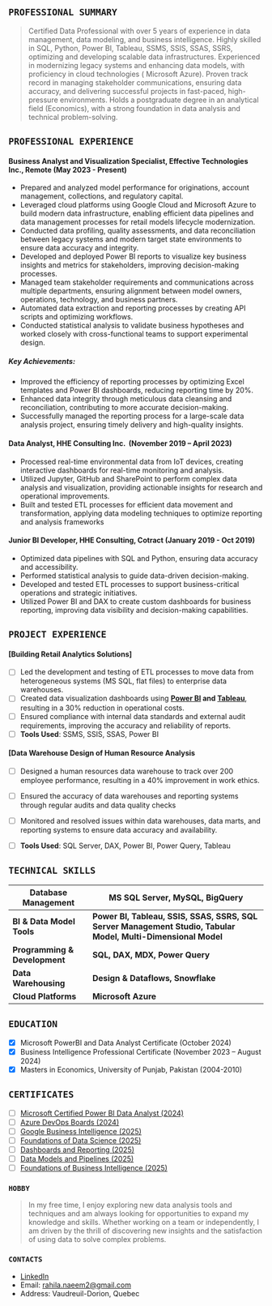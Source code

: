 ## `PROFESSIONAL SUMMARY`
> Certified Data Professional with over 5 years of experience in data management, data modeling, and business intelligence. Highly skilled in SQL, Python, Power BI, Tableau, SSMS, SSIS, SSAS, SSRS, optimizing and developing scalable data infrastructures. Experienced in modernizing legacy systems and enhancing data models, with proficiency in cloud technologies ( Microsoft Azure). Proven track record in managing stakeholder communications, ensuring data accuracy, and delivering successful projects in fast-paced, high-pressure environments. Holds a postgraduate degree in an analytical field (Economics), with a strong foundation in data analysis and technical problem-solving.

## `PROFESSIONAL EXPERIENCE`
 #### Business Analyst and Visualization Specialist, Effective Technologies Inc., Remote (May 2023 - Present)
- Prepared and analyzed model performance for originations, account management, collections, and regulatory capital.
-	Leveraged cloud platforms using Google Cloud and Microsoft Azure to build modern data infrastructure, enabling efficient data pipelines and data management processes for retail models lifecycle modernization.
-	Conducted data profiling, quality assessments, and data reconciliation between legacy systems and modern target state environments to ensure data accuracy and integrity.
-	Developed and deployed Power BI reports to visualize key business insights and metrics for stakeholders, improving decision-making processes.
-	Managed team stakeholder requirements and communications across multiple departments, ensuring alignment between model owners, operations, technology, and business partners.
- Automated data extraction and reporting processes by creating API scripts and optimizing workflows.
-	Conducted statistical analysis to validate business hypotheses and worked closely with cross-functional teams to support experimental design.

##### Key Achievements:
- Improved the efficiency of reporting processes by optimizing Excel templates and Power BI dashboards, reducing reporting time by 20%.
- Enhanced data integrity through meticulous data cleansing and reconciliation, contributing to more accurate decision-making.
- Successfully managed the reporting process for a large-scale data analysis project, ensuring timely delivery and high-quality insights.

#### Data Analyst, HHE Consulting Inc.  (November 2019 – April 2023)
-	Processed real-time environmental data from IoT devices, creating interactive dashboards for real-time monitoring and analysis.
-	Utilized Jupyter, GitHub and SharePoint to perform complex data analysis and visualization, providing actionable insights for research and operational improvements.
-	Built and tested ETL processes for efficient data movement and transformation, applying data modeling techniques to optimize reporting and analysis frameworks

#### Junior BI Developer, HHE Consulting, Cotract   (January 2019 - Oct 2019)
- Optimized data pipelines with SQL and Python, ensuring data accuracy and accessibility.
- Performed statistical analysis to guide data-driven decision-making.
- Developed and tested ETL processes to support business-critical operations and strategic initiatives.
- Utilized Power BI and DAX to create custom dashboards for business reporting, improving data visibility and decision-making capabilities.


## `PROJECT EXPERIENCE`
#### [Building Retail Analytics Solutions]
- [ ]	Led the development and testing of ETL processes to move data from heterogeneous systems (MS SQL, flat files) to enterprise data warehouses.
- [ ]	Created data visualization dashboards using <b>[Power BI](https://github.com/rnkouser/PowerBI-Projects) and [Tableau](https://public.tableau.com/app/profile/rahila.naeem.kouser/vizzes)</b>, resulting in a 30% reduction in operational costs.
- [ ]	Ensured compliance with internal data standards and external audit requirements, improving the accuracy and reliability of reports.
- [ ] **Tools Used**: SSMS, SSIS, SSAS, Power BI

#### [Data Warehouse Design of Human Resource Analysis
- [ ]	Designed a human resources data warehouse to track over 200 employee performance, resulting in a 40% improvement in work ethics.
- [ ]	Ensured the accuracy of data warehouses and reporting systems through regular audits and data quality checks
- [ ] Monitored and resolved issues within data warehouses, data marts, and reporting systems to ensure data accuracy and availability.
- [ ] **Tools Used**: SQL Server, DAX, Power BI, Power Query, Tableau



## `TECHNICAL SKILLS`

 |Database Management| MS SQL Server, MySQL, BigQuery|
 |------------------------|------------------------------------------|
 |**BI & Data Model Tools**| **Power BI, Tableau, SSIS, SSAS, SSRS, SQL Server Management Studio, Tabular Model, Multi-Dimensional Model**|
 | **Programming & Development**| **SQL, DAX, MDX, Power Query**|
 | **Data Warehousing**| **Design & Dataflows, Snowflake**|
 | **Cloud Platforms**| **Microsoft Azure**|

## `EDUCATION`
- [x] Microsoft PowerBI and Data Analyst Certificate (October 2024)
- [x] Business Intelligence Professional Certificate (November 2023 – August 2024)
- [x] Masters in Economics, University of Punjab, Pakistan (2004-2010)

## `CERTIFICATES`
- [ ] [Microsoft Certified Power BI Data Analyst (2024)](https://learn.microsoft.com/en-us/users/rahilanaeemkouser-2451/transcript?tab=tab-other)
- [ ] [Azure DevOps Boards (2024)](https://www.coursera.org/account/accomplishments/certificate/8GWPCJ4STWJY)
- [ ] [Google Business Intelligence (2025)](https://www.coursera.org/account/accomplishments/specialization/certificate/4WP9IGBZW9F3)
- [ ] [Foundations of Data Science (2025)](https://www.coursera.org/account/accomplishments/certificate/G0T30K1F8TTH)
- [ ] [Dashboards and Reporting (2025)](https://www.coursera.org/account/accomplishments/certificate/TCX8WS1QNB56)
- [ ] [Data Models and Pipelines (2025)](https://www.coursera.org/account/accomplishments/certificate/8SFCMCGQZ0ZH)
- [ ] [Foundations of Business Intelligence (2025)](https://www.coursera.org/account/accomplishments/certificate/X73PL2JNDZ16)
### `HOBBY`
> In my free time, I enjoy exploring new data analysis tools and techniques and am always looking for opportunities to expand my knowledge and skills. Whether working on a team or independently, I am driven by the thrill of discovering new insights and the satisfaction of using data to solve complex problems.

### `CONTACTS`
- [LinkedIn](http://www.linkedin.com/in/rahila-naeem-kouser-63a881249)
- Email: rahila.naeem2@gmail.com
- Address: Vaudreuil-Dorion, Quebec
